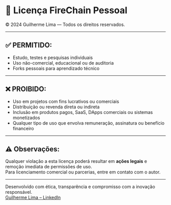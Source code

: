 # 🔐 Licença FireChain Pessoal

© 2024 Guilherme Lima — Todos os direitos reservados.

---

## ✅ PERMITIDO:

- Estudo, testes e pesquisas individuais
- Uso não-comercial, educacional ou de auditoria
- Forks pessoais para aprendizado técnico

---

## ❌ PROIBIDO:

- Uso em projetos com fins lucrativos ou comerciais
- Distribuição ou revenda direta ou indireta
- Inclusão em produtos pagos, SaaS, DApps comerciais ou sistemas monetizados
- Qualquer tipo de uso que envolva remuneração, assinatura ou benefício financeiro

---

## ⚠️ Observações:

Qualquer violação a esta licença poderá resultar em **ações legais** e remoção imediata de permissões de uso.  
Para licenciamento comercial ou parcerias, entre em contato com o autor.

---

Desenvolvido com ética, transparência e compromisso com a inovação responsável.  
[Guilherme Lima – LinkedIn](https://www.linkedin.com/in/guilhermelimadev-web3/)

